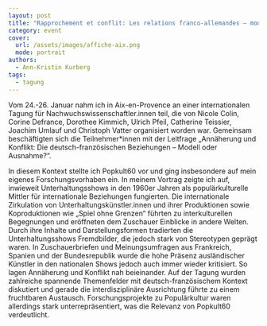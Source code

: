 ```yaml
---
layout: post
title: "Rapprochement et conflit: Les relations franco-allemandes – modèle ou exception?"
category: event
cover:
  url: /assets/images/affiche-aix.png
  mode: portrait
authors:
  - Ann-Kristin Kurberg
tags:
  - tagung
---
```

Vom 24.-26. Januar nahm ich in Aix-en-Provence an einer internationalen Tagung für Nachwuchswissenschaftler.innen teil, die von Nicole Colin, Corine Defrance, Dorothee Kimmich, Ulrich Pfeil, Catherine Teissier, Joachim Umlauf und Christoph Vatter organisiert worden war. Gemeinsam beschäftigten sich die Teilnehmer*innen mit der Leitfrage „Annäherung und Konflikt: Die deutsch-französischen Beziehungen – Modell oder Ausnahme?“.

<!-- more -->

In diesem Kontext stellte ich Popkult60 vor und ging insbesondere auf mein eigenes Forschungsvorhaben ein. In meinem Vortrag zeigte ich auf, inwieweit Unterhaltungsshows in den 1960er Jahren als populärkulturelle Mittler für internationale Beziehungen fungierten. Die internationale Zirkulation von Unterhaltungskünstler.innen und ihrer Produktionen sowie Koproduktionen wie „Spiel ohne Grenzen“ führten zu interkulturellen Begegnungen und eröffneten dem Zuschauer Einblicke in andere Welten. Durch ihre Inhalte und Darstellungsformen tradierten die Unterhaltungsshows Fremdbilder, die jedoch stark von Stereotypen geprägt waren. In Zuschauerbriefen und Meinungsumfragen aus Frankreich, Spanien und der Bundesrepublik wurde die hohe Präsenz ausländischer Künstler in den nationalen Shows jedoch auch immer wieder kritisiert. So lagen Annäherung und Konflikt nah beieinander.
Auf der Tagung wurden zahlreiche spannende Themenfelder mit deutsch-französischem Kontext diskutiert und gerade die interdisziplinäre Ausrichtung führte zu einem fruchtbaren Austausch.
Forschungsprojekte zu Populärkultur waren allerdings stark unterrepräsentiert, was die Relevanz von Popkult60 verdeutlicht.
